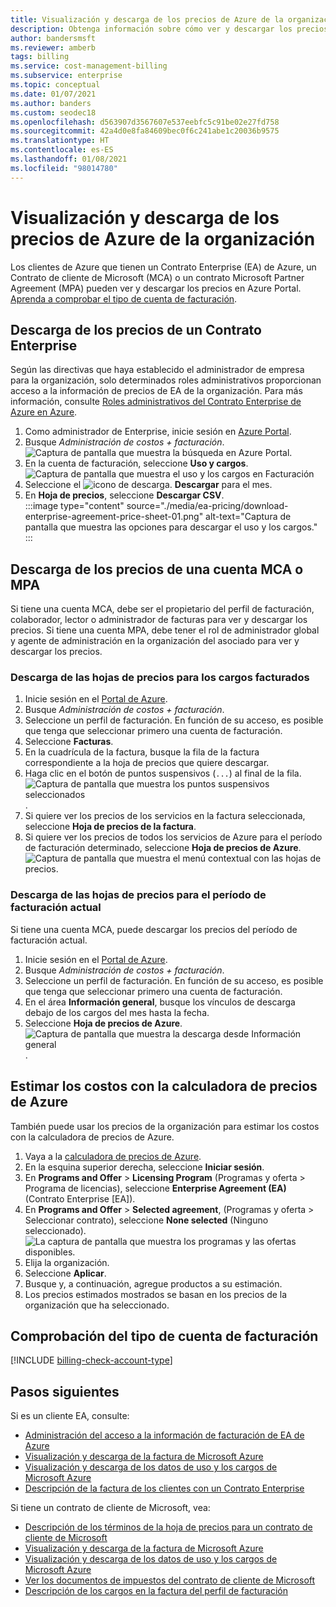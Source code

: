 ```yaml
---
title: Visualización y descarga de los precios de Azure de la organización
description: Obtenga información sobre cómo ver y descargar los precios o calcule los costos con los precios de la organización.
author: bandersmsft
ms.reviewer: amberb
tags: billing
ms.service: cost-management-billing
ms.subservice: enterprise
ms.topic: conceptual
ms.date: 01/07/2021
ms.author: banders
ms.custom: seodec18
ms.openlocfilehash: d563907d3567607e537eebfc5c91be02e27fd758
ms.sourcegitcommit: 42a4d0e8fa84609bec0f6c241abe1c20036b9575
ms.translationtype: HT
ms.contentlocale: es-ES
ms.lasthandoff: 01/08/2021
ms.locfileid: "98014780"
---
```

# <a name="view-and-download-your-organizations-azure-pricing"></a>Visualización y descarga de los precios de Azure de la organización

Los clientes de Azure que tienen un Contrato Enterprise (EA) de Azure, un Contrato de cliente de Microsoft (MCA) o un contrato Microsoft Partner Agreement (MPA) pueden ver y descargar los precios en Azure Portal. [Aprenda a comprobar el tipo de cuenta de facturación](#check-your-billing-account-type).

## <a name="download-pricing-for-an-enterprise-agreement"></a>Descarga de los precios de un Contrato Enterprise

Según las directivas que haya establecido el administrador de empresa para la organización, solo determinados roles administrativos proporcionan acceso a la información de precios de EA de la organización. Para más información, consulte [Roles administrativos del Contrato Enterprise de Azure en Azure](understand-ea-roles.md).

1. Como administrador de Enterprise, inicie sesión en [Azure Portal](https://portal.azure.com/).
1. Busque *Administración de costos + facturación*.  
   ![Captura de pantalla que muestra la búsqueda en Azure Portal.](./media/ea-pricing/portal-cm-billing-search.png)
1. En la cuenta de facturación, seleccione **Uso y cargos**.  
   ![Captura de pantalla que muestra el uso y los cargos en Facturación](./media/ea-pricing/ea-pricing-usage-charges-nav.png)
1. Seleccione el ![icono de descarga](./media/ea-pricing/download-icon.png). **Descargar** para el mes.
1. En **Hoja de precios**, seleccione **Descargar CSV**.  
    :::image type="content" source="./media/ea-pricing/download-enterprise-agreement-price-sheet-01.png" alt-text="Captura de pantalla que muestra las opciones para descargar el uso y los cargos." :::

## <a name="download-pricing-for-an-mca-or-mpa-account"></a>Descarga de los precios de una cuenta MCA o MPA

Si tiene una cuenta MCA, debe ser el propietario del perfil de facturación, colaborador, lector o administrador de facturas para ver y descargar los precios. Si tiene una cuenta MPA, debe tener el rol de administrador global y agente de administración en la organización del asociado para ver y descargar los precios.

### <a name="download-price-sheets-for-billed-charges"></a>Descarga de las hojas de precios para los cargos facturados

1. Inicie sesión en el [Portal de Azure](https://portal.azure.com).
1. Busque *Administración de costos + facturación*.
1. Seleccione un perfil de facturación. En función de su acceso, es posible que tenga que seleccionar primero una cuenta de facturación.
1. Seleccione **Facturas**.
1. En la cuadrícula de la factura, busque la fila de la factura correspondiente a la hoja de precios que quiere descargar.
1. Haga clic en el botón de puntos suspensivos (`...`) al final de la fila.  
    ![Captura de pantalla que muestra los puntos suspensivos seleccionados](./media/ea-pricing/billingprofile-invoicegrid-new.png).
1. Si quiere ver los precios de los servicios en la factura seleccionada, seleccione **Hoja de precios de la factura**.
1. Si quiere ver los precios de todos los servicios de Azure para el período de facturación determinado, seleccione **Hoja de precios de Azure**.  
    ![Captura de pantalla que muestra el menú contextual con las hojas de precios.](./media/ea-pricing/contextmenu-pricesheet01.png)

### <a name="download-price-sheets-for-the-current-billing-period"></a>Descarga de las hojas de precios para el período de facturación actual

Si tiene una cuenta MCA, puede descargar los precios del período de facturación actual.

1. Inicie sesión en el [Portal de Azure](https://portal.azure.com).
1. Busque *Administración de costos + facturación*.
1. Seleccione un perfil de facturación. En función de su acceso, es posible que tenga que seleccionar primero una cuenta de facturación.
1. En el área **Información general**, busque los vínculos de descarga debajo de los cargos del mes hasta la fecha.
1. Seleccione **Hoja de precios de Azure**.  
    ![Captura de pantalla que muestra la descarga desde Información general](./media/ea-pricing/open-pricing01.png).

## <a name="estimate-costs-with-the-azure-pricing-calculator"></a>Estimar los costos con la calculadora de precios de Azure

También puede usar los precios de la organización para estimar los costos con la calculadora de precios de Azure.

1. Vaya a la [calculadora de precios de Azure](https://azure.microsoft.com/pricing/calculator).
1. En la esquina superior derecha, seleccione **Iniciar sesión**.
1. En **Programs and Offer** > **Licensing Program** (Programas y oferta > Programa de licencias), seleccione **Enterprise Agreement (EA)** (Contrato Enterprise [EA]).
1. En **Programs and Offer** > **Selected agreement**, (Programas y oferta > Seleccionar contrato), seleccione **None selected** (Ninguno seleccionado).  
    ![La captura de pantalla que muestra los programas y las ofertas disponibles.](./media/ea-pricing/ea-pricing-calculator-estimate.png)
1. Elija la organización.
1. Seleccione **Aplicar**.
1. Busque y, a continuación, agregue productos a su estimación.
1. Los precios estimados mostrados se basan en los precios de la organización que ha seleccionado.

## <a name="check-your-billing-account-type"></a>Comprobación del tipo de cuenta de facturación
[!INCLUDE [billing-check-account-type](../../../includes/billing-check-account-type.md)]

## <a name="next-steps"></a>Pasos siguientes

Si es un cliente EA, consulte:

- [Administración del acceso a la información de facturación de EA de Azure](manage-billing-access.md)
- [Visualización y descarga de la factura de Microsoft Azure](../understand/download-azure-invoice.md)
- [Visualización y descarga de los datos de uso y los cargos de Microsoft Azure](../understand/download-azure-daily-usage.md)
- [Descripción de la factura de los clientes con un Contrato Enterprise](../understand/review-enterprise-agreement-bill.md)

Si tiene un contrato de cliente de Microsoft, vea:

- [Descripción de los términos de la hoja de precios para un contrato de cliente de Microsoft](mca-understand-pricesheet.md)
- [Visualización y descarga de la factura de Microsoft Azure](../understand/download-azure-invoice.md)
- [Visualización y descarga de los datos de uso y los cargos de Microsoft Azure](../understand/download-azure-daily-usage.md)
- [Ver los documentos de impuestos del contrato de cliente de Microsoft](../understand/mca-download-tax-document.md)
- [Descripción de los cargos en la factura del perfil de facturación](../understand/review-customer-agreement-bill.md)
